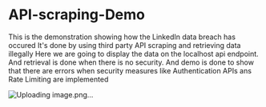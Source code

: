 # API-scraping-Demo

This is the demonstration showing how the LinkedIn data breach has occured
It's done by using third party API scraping and retrieving data illegally
Here we are going to display the data on the localhost api endpoint.
And retrieval is done when there is no security.
And demo is done to show that there are errors when security measures like Authentication APIs ans Rate Limiting are implemented



![Uploading image.png…]()
